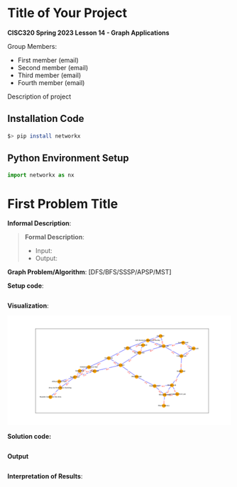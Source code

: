 # Title of Your Project

**CISC320 Spring 2023 Lesson 14 - Graph Applications**

Group Members:
* First member (email)
* Second member (email)
* Third member (email)
* Fourth member (email)

Description of project

## Installation Code

```sh
$> pip install networkx
```

## Python Environment Setup

```python
import networkx as nx
```

# First Problem Title

**Informal Description**: 

> **Formal Description**:
>  * Input:
>  * Output:

**Graph Problem/Algorithm**: [DFS/BFS/SSSP/APSP/MST]


**Setup code**:

```python
```

**Visualization**:

![Image goes here](Campus_Map.png)

**Solution code:**

```python
```

**Output**

```
```

**Interpretation of Results**:

